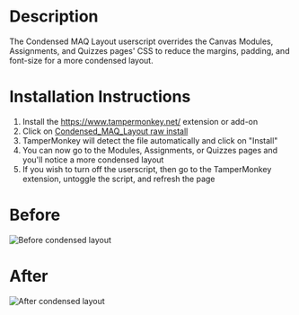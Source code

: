 # Description
The Condensed MAQ Layout userscript overrides the Canvas Modules, Assignments, and Quizzes pages' CSS to reduce the margins, padding, and font-size for a more condensed layout.

# Installation Instructions
1. Install the https://www.tampermonkey.net/ extension or add-on
2. Click on [Condensed_MAQ_Layout raw install](https://github.com/paulbui/canvas-tweaks/raw/master/modules/Condensed_MAQ_Layout.user.js)
3. TamperMonkey will detect the file automatically and click on "Install"
5. You can now go to the Modules, Assignments, or Quizzes pages and you'll notice a more condensed layout
6. If you wish to turn off the userscript, then go to the TamperMonkey extension, untoggle the script, and refresh the page

# Before
![Before condensed layout](https://raw.githubusercontent.com/paulbui/canvas-tweaks/master/modules/img/beforeCondensedLayout.png)

# After
![After condensed layout](https://raw.githubusercontent.com/paulbui/canvas-tweaks/master/modules/img/afterCondensedLayout.png)
